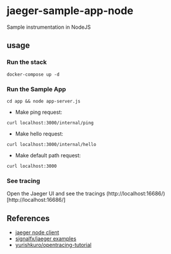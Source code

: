 # jaeger-sample-app-node

Sample instrumentation in NodeJS

## usage

### Run the stack

`docker-compose up -d`

### Run the Sample App

`cd app && node app-server.js`

* Make ping request:

`curl localhost:3000/internal/ping`

* Make hello request:

`curl localhost:3000/internal/hello`

* Make default path request:

`curl localhost:3000`

### See tracing

Open the Jaeger UI and see the tracings (http://localhost:16686/)[http://localhost:16686/]

## References

* [jaeger node client](https://github.com/jaegertracing/jaeger-client-node)
* [signalfx/jaeger examples](https://github.com/signalfx/tracing-examples/blob/master/jaeger-nodejs/index.js)
* [yurishkuro/opentracing-tutorial](https://github.com/yurishkuro/opentracing-tutorial/tree/master/nodejs/lesson01)

